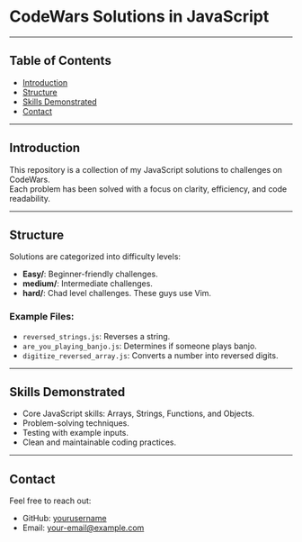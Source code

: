 # CodeWars Solutions in JavaScript
---

## Table of Contents
- [Introduction](#introduction)
- [Structure](#structure)
- [Skills Demonstrated](#skills-demonstrated)
- [Contact](#contact)

---

## Introduction
This repository is a collection of my JavaScript solutions to challenges on CodeWars.  
Each problem has been solved with a focus on clarity, efficiency, and code readability.

---

## Structure
Solutions are categorized into difficulty levels:
- **Easy/**: Beginner-friendly challenges.
- **medium/**: Intermediate challenges.
- **hard/**: Chad level challenges. These guys use Vim.


### Example Files:
- `reversed_strings.js`: Reverses a string.
- `are_you_playing_banjo.js`: Determines if someone plays banjo.
- `digitize_reversed_array.js`: Converts a number into reversed digits.

---

## Skills Demonstrated
- Core JavaScript skills: Arrays, Strings, Functions, and Objects.
- Problem-solving techniques.
- Testing with example inputs.
- Clean and maintainable coding practices.

---

## Contact
Feel free to reach out:

- GitHub: [yourusername](https://github.com/yourusername)
- Email: your-email@example.com
